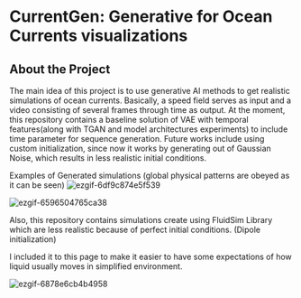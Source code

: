 # CurrentGen: Generative for Ocean Currents visualizations

## About the Project

The main idea of this project is to use generative AI methods to get realistic simulations of ocean currents. Basically, a speed field serves as input and a video consisting of several frames through time as output. At the moment, this repository contains a baseline solution of VAE with temporal features(along with TGAN and model architectures experiments) to include time parameter for sequence generation. Future works include using custom initialization, since now it works by generating out of Gaussian Noise, which results in less realistic initial conditions.

Examples of Generated simulations (global physical patterns are obeyed as it can be seen)
![ezgif-6df9c874e5f539](https://github.com/user-attachments/assets/4537dcb4-e750-4324-a491-3f81a35b91f7)

![ezgif-6596504765ca38](https://github.com/user-attachments/assets/20ba7c62-cf27-4f75-b4cf-648b12773fe1)

Also, this repository contains simulations create using FluidSim Library which are less realistic because of perfect initial conditions. (Dipole initialization)

I included it to this page to make it easier to have some expectations of how liquid usually moves in simplified environment.

![ezgif-6878e6cb4b4958](https://github.com/user-attachments/assets/222991b7-e22c-4e0e-88fe-74da8f0a5d94)
